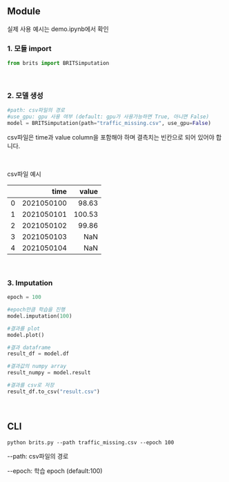 ## Module

실제 사용 예시는 demo.ipynb에서 확인



### 1. 모듈 import

```python
from brits import BRITSimputation
```

&nbsp;

### 2. 모델 생성

```python
#path: csv파일의 경로
#use_gpu: gpu 사용 여부 (default: gpu가 사용가능하면 True, 아니면 False)
model = BRITSimputation(path="traffic_missing.csv", use_gpu=False)
```

csv파일은 time과 value column을 포함해야 하며 결측치는 빈칸으로 되어 있어야 합니다.

&nbsp;

csv파일 예시

|      |       time |  value |
| ---: | ---------: | -----: |
|    0 | 2021050100 |  98.63 |
|    1 | 2021050101 | 100.53 |
|    2 | 2021050102 |  99.86 |
|    3 | 2021050103 |    NaN |
|    4 | 2021050104 |    NaN |

&nbsp;



### 3. Imputation

```python
epoch = 100

#epoch만큼 학습을 진행
model.imputation(100)

#결과를 plot
model.plot()

#결과 dataframe
result_df = model.df

#결과값의 numpy array
result_numpy = model.result

#결과를 csv로 저장
result_df.to_csv("result.csv")
```

&nbsp;



## CLI

```
python brits.py --path traffic_missing.csv --epoch 100
```

--path: csv파일의 경로

--epoch: 학습 epoch (default:100)

